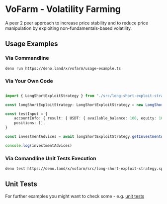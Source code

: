 # VoFarm - Volatility Farming
A peer 2 peer approach to increase price stability and to reduce price manipulation by exploiting non-fundamentals-based volatility.  

## Usage Examples
### Via Commandline
```sh
deno run https://deno.land/x/vofarm/usage-example.ts
```

### Via Your Own Code
```ts 

import { LongShortExploitStrategy } from "./src/long-short-exploit-strategy.ts";

const longShortExploitStrategy: LongShortExploitStrategy = new LongShortExploitStrategy()

const testInput = {
    accountInfo: { result: { USDT: { available_balance: 100, equity: 100 } } },
    positions: [],
}

const investmentAdvices = await longShortExploitStrategy.getInvestmentAdvices(testInput)

console.log(investmentAdvices)

```

### Via Comandline Unit Tests Execution
```sh
deno test https://deno.land/x/vofarm/src/long-short-exploit-strategy.spec.ts
```



## Unit Tests
For further examples you might want to check some - e.g. [unit tests](https://github.com/distributed-ledger-technology/vofarm-centralized-variant-as-template/blob/main/src/long-short-exploit-strategy.spec.ts)
